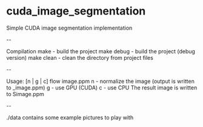 cuda_image_segmentation
=======================

Simple CUDA image segmentation implementation

--

Compilation
make - build the project
make debug - build the project (debug version)
make clean - clean the directory from project files

--

Usage: [n | g | c] flow image.ppm
    n - normalize the image (output is written to _image.ppm)
    g - use GPU (CUDA)
    c - use CPU
The result image is written to Simage.ppm

--

./data contains some example pictures to play with
